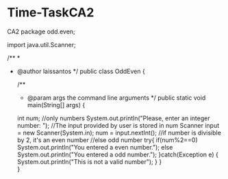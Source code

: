 # Time-TaskCA2
CA2
package odd.even;

import java.util.Scanner;

/**
 *
 * @author laissantos
 */
public class OddEven {

    /**
     * @param args the command line arguments
     */
    public static void main(String[] args) {
       
    int num;  //only numbers 
     System.out.println("Please, enter an integer number: ");
     //The input provided by user is stored in num
    Scanner input = new Scanner(System.in);
    num = input.nextInt();
    //if number is divisible by 2, it's an even number
    //else odd number
   try{
    if(num%2==0)
      System.out.println("You entered a even number.");
    else
      System.out.println("You entered a odd number."); 
   }catch(Exception e) {
       System.out.println("This is not a valid number");
    }
    }   
}
